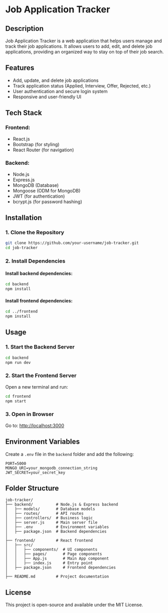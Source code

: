 # Job Application Tracker

## Description
Job Application Tracker is a web application that helps users manage and track their job applications. It allows users to add, edit, and delete job applications, providing an organized way to stay on top of their job search.

## Features
- Add, update, and delete job applications
- Track application status (Applied, Interview, Offer, Rejected, etc.)
- User authentication and secure login system
- Responsive and user-friendly UI

## Tech Stack
### Frontend:
- React.js
- Bootstrap (for styling)
- React Router (for navigation)

### Backend:
- Node.js
- Express.js
- MongoDB (Database)
- Mongoose (ODM for MongoDB)
- JWT (for authentication)
- bcrypt.js (for password hashing)

## Installation
### 1. Clone the Repository
```sh
git clone https://github.com/your-username/job-tracker.git
cd job-tracker
```

### 2. Install Dependencies
#### Install backend dependencies:
```sh
cd backend
npm install
```
#### Install frontend dependencies:
```sh
cd ../frontend
npm install
```

## Usage
### 1. Start the Backend Server
```sh
cd backend
npm run dev
```

### 2. Start the Frontend Server
Open a new terminal and run:
```sh
cd frontend
npm start
```

### 3. Open in Browser
Go to: [http://localhost:3000](http://localhost:3000)

## Environment Variables
Create a `.env` file in the `backend` folder and add the following:
```
PORT=5000
MONGO_URI=your_mongodb_connection_string
JWT_SECRET=your_secret_key
```

## Folder Structure
```
job-tracker/
├── backend/          # Node.js & Express backend
│   ├── models/       # Database models
│   ├── routes/       # API routes
│   ├── controllers/  # Business logic
│   ├── server.js     # Main server file
│   ├── .env          # Environment variables
│   ├── package.json  # Backend dependencies
│
├── frontend/         # React frontend
│   ├── src/
│   │   ├── components/  # UI components
│   │   ├── pages/       # Page components
│   │   ├── App.js       # Main App component
│   │   ├── index.js     # Entry point
│   ├── package.json     # Frontend dependencies
│
├── README.md         # Project documentation
```

## License
This project is open-source and available under the MIT License.

  
